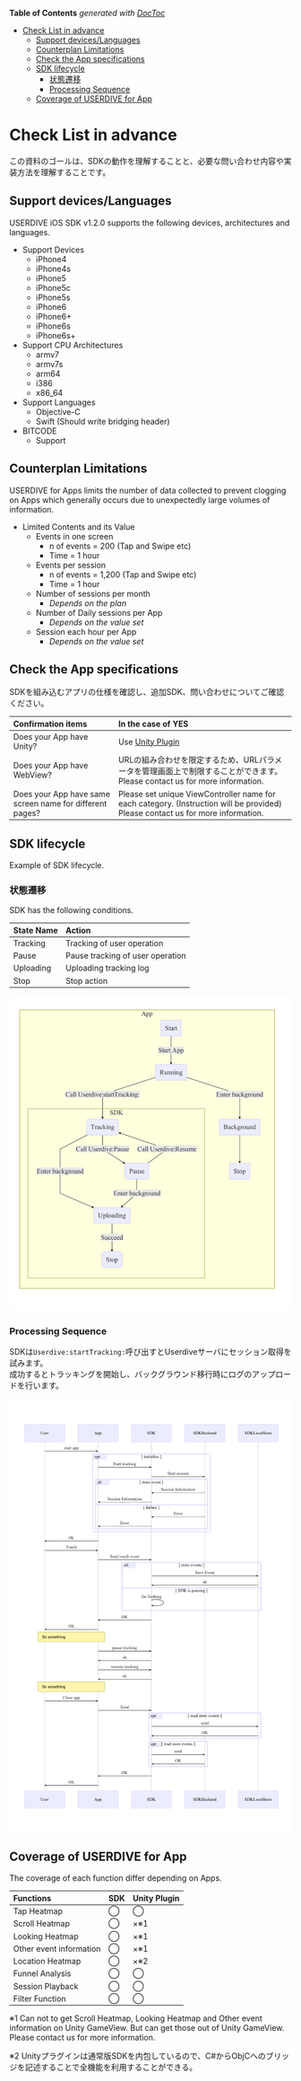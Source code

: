 <!-- START doctoc generated TOC please keep comment here to allow auto update -->
<!-- DON'T EDIT THIS SECTION, INSTEAD RE-RUN doctoc TO UPDATE -->
**Table of Contents**  *generated with [DocToc](https://github.com/thlorenz/doctoc)*

- [Check List in advance](#check-list-in-advance)
  - [Support devices/Languages](#support-deviceslanguages)
  - [Counterplan Limitations](#counterplan-limitations)
  - [Check the App specifications](#check-the-app-specifications)
  - [SDK lifecycle](#sdk-lifecycle)
    - [状態遷移](#%E7%8A%B6%E6%85%8B%E9%81%B7%E7%A7%BB)
    - [Processing Sequence](#processing-sequence)
  - [Coverage of USERDIVE for App](#coverage-of-userdive-for-app)

<!-- END doctoc generated TOC please keep comment here to allow auto update -->

# Check List in advance

この資料のゴールは、SDKの動作を理解することと、必要な問い合わせ内容や実装方法を理解することです。    

## Support devices/Languages

USERDIVE iOS SDK v1.2.0 supports the following devices, architectures and languages.

- Support Devices
    - iPhone4
    - iPhone4s
    - iPhone5
    - iPhone5c
    - iPhone5s
    - iPhone6
    - iPhone6+
    - iPhone6s
    - iPhone6s+
- Support CPU Architectures
    - armv7
    - armv7s
    - arm64
    - i386
    - x86_64
- Support Languages
    - Objective-C
    - Swift (Should write bridging header)
- BITCODE
    - Support

## Counterplan Limitations

USERDIVE for Apps limits the number of data collected to prevent clogging on Apps which generally occurs due to unexpectedly large volumes of information.

- Limited Contents and its Value
    - Events in one screen
        - n of events = 200 (Tap and Swipe etc)
        - Time = 1 hour
    - Events per session
        - n of events = 1,200 (Tap and Swipe etc)
        - Time = 1 hour    
    - Number of sessions per month
        - *Depends on the plan*
    - Number of Daily sessions per App
        - *Depends on the value set*
    - Session each hour per App
        - *Depends on the value set*


## Check the App specifications

SDKを組み込むアプリの仕様を確認し、追加SDK、問い合わせについてご確認ください。

| Confirmation items                                                | In the case of YES                     |
|:--------------------------------------------------------|:-------------------------------------|
| Does your App have Unity?                                 | Use [Unity Plugin](https://github.com/uncovertruth/userdive-ios-sdk-for-unity)    |
| Does your App have WebView?                               | URLの組み合わせを限定するため、URLパラメータを管理画面上で制限することができます。Please contact us for more information. |
| Does your App have same screen name for different pages? | Please set unique ViewController name for each category. (Instruction will be provided) Please contact us for more information. |


## SDK lifecycle

Example of SDK lifecycle.

### 状態遷移

SDK has the following conditions.

| State Name | Action |
|:-|:-|
| Tracking | Tracking of user operation |
| Pause | Pause tracking of user operation |
| Uploading | Uploading tracking log |
| Stop | Stop action |

![lifecycle](../../../ja/apps/devguide/files/lifecycle.png)

### Processing Sequence

SDKは`Userdive:startTracking:`呼び出すとUserdiveサーバにセッション取得を試みます。  
成功するとトラッキングを開始し、バックグラウンド移行時にログのアップロードを行います。

![sequence](../../../ja/apps/devguide/files/sequence.png)


## Coverage of USERDIVE for App

The coverage of each function differ depending on Apps.

| Functions                     | SDK | Unity Plugin |
|:-------------------------|:----------|:----------------|
| Tap Heatmap       | ◯         | ◯             |
| Scroll Heatmap   | ◯         | ×※1          |
| Looking Heatmap   | ◯         | ×※1          |
| Other event information     | ◯         | ×※1          |
| Location Heatmap | ◯         | ×※2          |
| Funnel Analysis                 | ◯         | ◯             |
| Session Playback   | ◯         | ◯             |
| Filter Function                | ◯         | ◯             |

※1 Can not to get Scroll Heatmap, Looking Heatmap and Other event information on Unity GameView. But can get those out of Unity GameView. Please contact us for more information.

※2 Unityプラグインは通常版SDKを内包しているので、C#からObjCへのブリッジを記述することで全機能を利用することができる。
